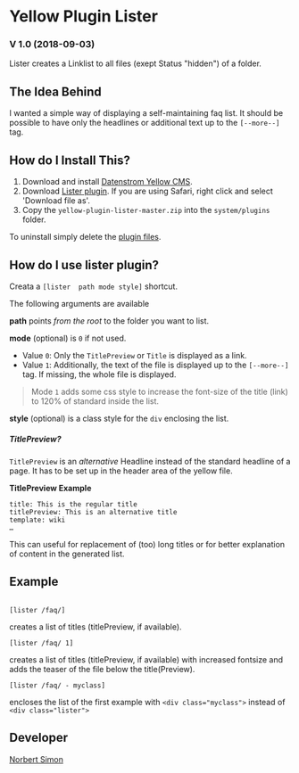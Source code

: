 # Yellow Plugin Lister 

### V 1.0 (2018-09-03)

Lister creates a Linklist to all files (exept Status "hidden") of a folder.

## The Idea Behind

I wanted a simple way of displaying a self-maintaining faq list. It should be possible to have only the headlines or additional text up to the `[--more--]` tag.

## How do I Install This?

1. Download and install [Datenstrom Yellow CMS](https://github.com/datenstrom/yellow/).
2. Download [Lister plugin](https://github.com/BsNoSi/yellow-plugin-lister/archive/master.zip ).  If you are using Safari, right click and select 'Download file as'.
3. Copy the `yellow-plugin-lister-master.zip` into the `system/plugins` folder.
 
To uninstall simply delete the [plugin files](update.ini).

## How do I use lister plugin?

Creata a `[lister  path mode style]` shortcut.

The following arguments are available

**path** points *from the root* to the folder you want to list.

**mode** (optional) is `0` if not used. 

- Value `0`: Only the `TitlePreview` or `Title` is displayed as a link.
- Value `1`: Additionally, the text of the file is displayed up to the `[--more--]` tag. If missing, the whole file is displayed.

> Mode `1` adds some css style to increase the font-size of the title (link) to 120% of standard inside the list.

**style** (optional) is a class style for the `div` enclosing the list. 


##### TitlePreview?

`TitlePreview` is an *alternative* Headline instead of the standard headline of a page. It has to be set up in the header area of the yellow file.

**TitlePreview Example**

```
title: This is the regular title
titlePreview: This is an alternative title
template: wiki
…
```
This can useful for replacement of (too) long titles or for better explanation of content in the generated list.

## Example


```

[lister /faq/]

```

creates a list of titles (titlePreview, if available).


```
[lister /faq/ 1]

```

creates a list of titles (titlePreview, if available) with increased fontsize and adds the teaser of the file below the title(Preview).

```
[lister /faq/ - myclass]

```
encloses the list of the first example with `<div class="myclass">` instead of `<div class="lister">`

## Developer

[Norbert Simon](https://nosi.de)
